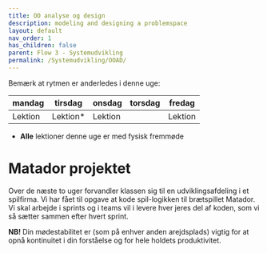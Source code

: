 ```yaml
---
title: OO analyse og design
description: modeling and designing a problemspace
layout: default
nav_order: 1
has_children: false
parent: Flow 3 - Systemudvikling
permalink: /Systemudvikling/OOAD/
---
```


Bemærk at rytmen er anderledes i denne uge: 

|mandag | tirsdag  | onsdag | torsdag | fredag|
|--- |----------| --- | --- | ---|
|Lektion | Lektion* | Lektion |  | Lektion|

* **Alle** lektioner denne uge er med fysisk fremmøde
 


# Matador projektet

Over de næste to uger forvandler klassen sig til en udviklingsafdeling i et spilfirma.
Vi har fået til opgave at kode spil-logikken til brætspillet Matador. 
Vi skal arbejde i sprints og i teams vil i levere hver jeres del af koden, som vi så sætter sammen efter hvert sprint.


**NB!** Din mødestabilitet er (som på enhver anden arejdsplads) vigtig for at opnå kontinuitet i din forståelse og for hele holdets produktivitet.

<!--
# Uge 1: OO analyse og design

I denne uge er målet at blive enige om et design som vi alle kan kode efter. Vi vil også tage hul på de første sprints.
Der er to dele i et design:

1. statisk design (hvilke klasser skal vi bruge?)
2. dynamisk design (Hvilke metoder skal der være og hvordan skal de kommunikere?)

[Læringsmål for ugen](./learningobjectives.md)


# Mandag
Vi foretager objektanalyse på kundekrav til Matadorspillet og tegner en domænemodel.
Senere vil domænemodellen udvikle sig til et klassediagram og fungere som en slags aftaledokument i implementeringsfasen.

### Projektmål:
-Fælles forståelse og vokabular for entiteterne i systemet.


#### Forberedelse
- [GeeksForGeeks:object oriented analysis and design](https://www.geeksforgeeks.org/object-oriented-analysis-and-design/)
- [PlantUML.com: domænemodeller](https://plantuml.com/object-diagram)
- [læs Kundekrav](https://github.com/Dat1Cphbusiness/MonopolyF24/wiki/Funktionelle-krav)

### Aflevering
[Upload gruppens domænemodel]()

# Tirsdag
**NB!** Fysisk fremmøde

 - Vi skal blive enige om en domænemodel og se hvordan man kommer fra domænemodel til klassediagram.
For at nå frem til det dynamiske design, skal vi bryde opgaven mere ned med use cases.

Den systemansvarlige har skrevet nogle på forhånd, som vi skal kigge nærmere på.

- Vi starter projektet op ved at klone Game

### Projektmål: 
- Fælles forståelse for det hvordan systemet skal opføre sig.
- Finde kode vi kan genbruge, og tilpasse den, så den adlyder usecase 1 og 2.

#### Forberedelse
[læs use cases: (ready on tuesday)](https://github.com/tessG/MonopolyF25/wiki/Use%E2%80%90cases)

# Onsdag
Vi har etableret vores projektkode med noget genbrugt kode som har to ting, vi skal bruge: mekanismer til _datapersistens_ og _brugerdialog_.
### Projektmål:
Bygge game loop: mekanisme til at skifte mellem spillere.

# Torsdag
Kontoret er tomt, alle arbejder hjemme. 

Se evt. video [Coding with John: unit testing](https://youtu.be/vZm0lHciFsQ).
### Træn unit testing
Test og find fejl i vores kode, og præsenter dem for afdelingen i morgen.
Hvordan ? [Se guide](../../guides/unittesting.md)


# Fredag
I gang med at bygge spillepladen

Vi introducerer unit testing med junit
#### Forberedelse
[Coding with John: unit testing](https://youtu.be/vZm0lHciFsQ)

### Projektmål:
- Vi har fundamentet til et turbaseret spil.
- vi har en spilleplade.
-->